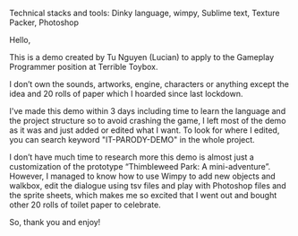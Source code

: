Technical stacks and tools: Dinky language, wimpy, Sublime text, Texture Packer, Photoshop

Hello,

This is a demo created by Tu Nguyen (Lucian) to apply to the Gameplay Programmer 
position at Terrible Toybox.

I don’t own the sounds, artworks, engine, characters or anything except the idea and 
20 rolls of paper which I hoarded since last lockdown.

I've made this demo within 3 days including time to learn the language and the project structure
so to avoid crashing the game, I left most of the demo as it was and just added or edited what 
I want. To look for where I edited, you can search keyword "IT-PARODY-DEMO" in the whole project.

I don’t have much time to research more this demo is almost just a customization of the prototype 
“Thimbleweed Park: A mini-adventure”. However, I managed to know how to use Wimpy to add new objects 
and walkbox, edit the dialogue using tsv files and play with Photoshop files and the sprite sheets,
which makes me so excited that I went out and bought other 20 rolls of toilet paper to celebrate.

So, thank you and enjoy!